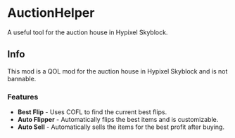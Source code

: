 # AuctionHelper
A useful tool for the auction house in Hypixel Skyblock.

## Info
This mod is a QOL mod for the auction house in Hypixel Skyblock and is not bannable.

### Features
- **Best Flip** - Uses COFL to find the current best flips.
- **Auto Flipper** - Automatically flips the best items and is customizable.
- **Auto Sell** - Automatically sells the items for the best profit after buying.

